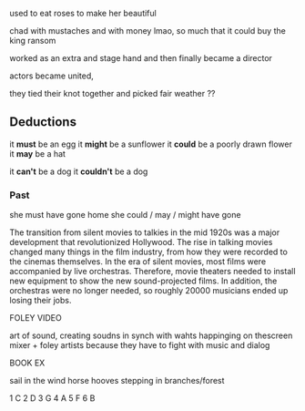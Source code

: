 
used to eat roses to make her beautiful

chad with mustaches and with money lmao, so much that it could buy the king ransom

worked as an extra and stage hand and then finally became a director

actors became united,

they tied their knot together and picked fair weather ?? 

## Deductions

it **must** be an egg
it **might** be a sunflower
it **could** be a poorly drawn flower
it **may** be a hat

it **can't** be a dog
it **couldn't** be a dog

### Past

she must have gone home
she could / may / might have gone


The transition from silent movies to talkies in the mid 1920s was a major development that revolutionized Hollywood. The rise in talking movies changed many things in the film industry, from how they were recorded to the cinemas themselves. In the era of silent movies, most films were accompanied by live orchestras. Therefore, movie theaters needed to install new equipment to show the new sound-projected films. In addition, the orchestras were no longer needed, so roughly 20000 musicians ended up losing their jobs.


FOLEY VIDEO

art of sound, creating soudns in synch with wahts happinging on thescreen
mixer + foley artists
because they have to fight with music and dialog




BOOK EX

sail in the wind
horse hooves
stepping in branches/forest

1 C
2 D
3 G
4 A
5 F
6 B